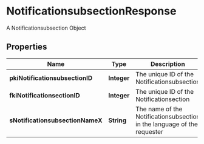 

# NotificationsubsectionResponse

A Notificationsubsection Object

## Properties

| Name | Type | Description | Notes |
|------------ | ------------- | ------------- | -------------|
|**pkiNotificationsubsectionID** | **Integer** | The unique ID of the Notificationsubsection |  |
|**fkiNotificationsectionID** | **Integer** | The unique ID of the Notificationsection |  |
|**sNotificationsubsectionNameX** | **String** | The name of the Notificationsubsection in the language of the requester |  |



